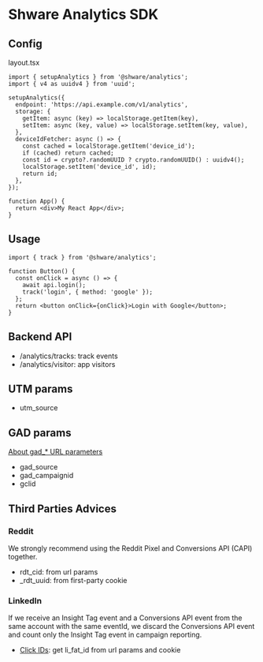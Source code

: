 # Shware Analytics SDK

## Config

layout.tsx

```tsx
import { setupAnalytics } from '@shware/analytics';
import { v4 as uuidv4 } from 'uuid';

setupAnalytics({
  endpoint: 'https://api.example.com/v1/analytics',
  storage: {
    getItem: async (key) => localStorage.getItem(key),
    setItem: async (key, value) => localStorage.setItem(key, value),
  },
  deviceIdFetcher: async () => {
    const cached = localStorage.getItem('device_id');
    if (cached) return cached;
    const id = crypto?.randomUUID ? crypto.randomUUID() : uuidv4();
    localStorage.setItem('device_id', id);
    return id;
  },
});

function App() {
  return <div>My React App</div>;
}
```

## Usage

```tsx
import { track } from '@shware/analytics';

function Button() {
  const onClick = async () => {
    await api.login();
    track('login', { method: 'google' });
  };
  return <button onClick={onClick}>Login with Google</button>;
}
```

## Backend API

- /analytics/tracks: track events
- /analytics/visitor: app visitors

## UTM params

- utm_source

## GAD params

[About gad\_\* URL parameters](https://support.google.com/google-ads/answer/16193746)

- gad_source
- gad_campaignid
- gclid

## Third Parties Advices

### Reddit

We strongly recommend using the Reddit Pixel and Conversions API (CAPI) together.

- rdt_cid: from url params
- \_rdt_uuid: from first-party cookie

### LinkedIn

If we receive an Insight Tag event and a Conversions API event from the same account with the same eventId, we discard the Conversions API event and count only the Insight Tag event in campaign reporting.

- [Click IDs](https://learn.microsoft.com/en-us/linkedin/marketing/conversions/enabling-first-party-cookies?view=li-lms-2025-10&source=recommendations): get li_fat_id from url params and cookie
